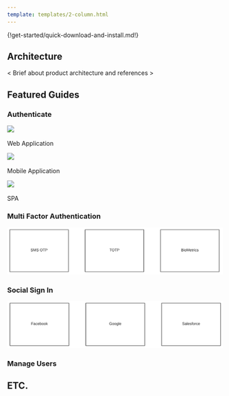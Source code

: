 ```yaml
---
template: templates/2-column.html
---
```


{!get-started/quick-download-and-install.md!}

## Architecture

< Brief about product architecture and references >

## Featured Guides

### Authenticate

<div class="content"> 
    <!-- begin card -->
    <div class="card" onclick="location.href='../../guides/authentication/regular-webapp-oidc';">
      <div class="icon ">
        <i class="material-icons md-24">
            <img src="../../assets/img/icons/application/web.png">
        </i>
      </div>
      <div class="card-content" >
         <p class="title">Web Application</p>
         <p class="hint"/>
      </div>
    </div>
    <!-- end card -->
    <!-- begin card -->
    <div class="card" onclick="location.href='../../get-started/mobile-app';">
      <div class="icon">
        <i class="material-icons md-24">
            <img src="../../assets/img/icons/application/mobile.png">
        </i>
      </div>
      <div class="card-content" >
         <p class="title">Mobile Application</p>
         <p class="hint"/>
      </div>
    </div>
    <!-- end card -->    <!-- begin card -->
    <div class="card" onclick="location.href='../../get-started/spa-app';">
      <div class="icon">
        <i class="material-icons md-24">
            <img src="../../assets/img/icons/application/spa.png">
        </i>
      </div>
      <div class="card-content" >
         <p class="title">SPA</p>
         <p class="hint"/>
      </div>
    </div>
    <!-- end card -->
</div>

### Multi Factor Authentication

![mfa](../assets/img/temp-img/guide-to-mfa.png)

### Social Sign In

![social](../assets/img/temp-img/guide-to-social.png)

### Manage Users


## ETC.